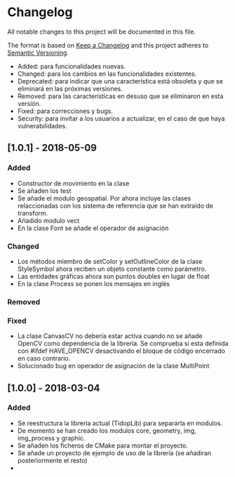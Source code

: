 # Changelog
All notable changes to this project will be documented in this file.

The format is based on [Keep a Changelog](http://keepachangelog.com/en/1.0.0/)
and this project adheres to [Semantic Versioning](http://semver.org/spec/v2.0.0.html).

- Added: para funcionalidades nuevas.
- Changed: para los cambios en las funcionalidades existentes.
- Deprecated: para indicar que una característica está obsoleta y que se eliminará en las próximas versiones.
- Removed: para las características en desuso que se eliminaron en esta versión.
- Fixed: para correcciones y bugs.
- Security: para invitar a los usuarios a actualizar, en el caso de que haya vulnerabilidades.

## [1.0.1] - 2018-05-09

### Added

- Constructor de movimiento en la clase
- Se añaden los test
- Se añade el modulo geospatial. Por ahora incluye las clases relaccionadas con los sistema de referencia que se han extraido de transform.
- Añadido modulo vect
- En la clase Font se añade el operador de asignación

### Changed

- Los métodos miembro de setColor y setOutlineColor de la clase StyleSymbol ahora reciben un objeto constante como parámetro.
- Las entidades gráficas ahora son puntos doubles en lugar de float
- En la clase Process se ponen los mensajes en inglés

### Removed

### Fixed

- La clase CanvasCV no debería estar activa cuando no se añade OpenCV como dependencia de la libreria. Se comprueba si esta definida con #ifdef HAVE_OPENCV desactivando el bloque de código encerrado en caso contrario.
- Solucionado bug en operador de asignación de la clase MultiPoint

## [1.0.0] - 2018-03-04

### Added

- Se reestructura la librería actual (TidopLib) para separarla en modulos. 
- De momento se han creado los modulos core, geometry, img, img_process y graphic. 
- Se añaden los ficheros de CMake para montar el proyecto.
- Se añade un proyecto de ejemplo de uso de la librería (se añadiran posteriormente el resto)
- 